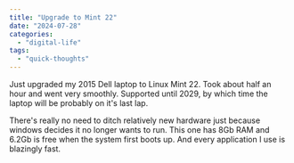 ```yaml
---
title: "Upgrade to Mint 22"
date: "2024-07-28"
categories: 
  - "digital-life"
tags: 
  - "quick-thoughts"
---
```


Just upgraded my 2015 Dell laptop to Linux Mint 22. Took about half an hour and went very smoothly. Supported until 2029, by which time the laptop will be probably on it's last lap.

There's really no need to ditch relatively new hardware just because windows decides it no longer wants to run. This one has 8Gb RAM and 6.2Gb is free when the system first boots up. And every application I use is blazingly fast.
